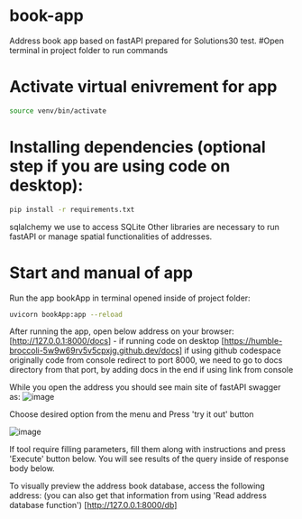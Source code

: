 # book-app
Address book app based on fastAPI prepared for Solutions30 test.
#Open terminal in project folder to run commands

# Activate virtual enivrement for app
```bash
source venv/bin/activate
``` 

# Installing dependencies (optional step if you are using code on desktop):
```bash
pip install -r requirements.txt
``` 
sqlalchemy we use to access SQLite
Other libraries are necessary to run fastAPI or manage spatial functionalities of addresses.
# Start and manual of app
Run the app bookApp in terminal opened inside of project folder:
```bash
uvicorn bookApp:app --reload
```
After running the app, open below address on your browser:
[http://127.0.0.1:8000/docs] - if running code on desktop
[https://humble-broccoli-5w9w69rv5v5cpxjg.github.dev/docs] if using github codespace 
originally code from console redirect to port 8000, we need to go to docs directory from that port, by adding docs in the end if using link from console

While you open the address you should see main site of fastAPI swagger as:
![image](https://github.com/bogolszczecin/book-app/assets/133772931/c0645371-2e42-4e2d-83ae-8ad1c1cef079)


Choose desired option from the menu and Press 'try it out' button

![image](https://github.com/bogolszczecin/book-app/assets/133772931/11a4e9be-a3e7-4dec-83ff-f514c12787df)

If tool require filling parameters, fill them along with instructions and press 'Execute' button below. 
You will see results of the query inside of response body below.

To visually preview the address book database, access the following address: (you can also get that information from using 'Read address database function')
[http://127.0.0.1:8000/db]
